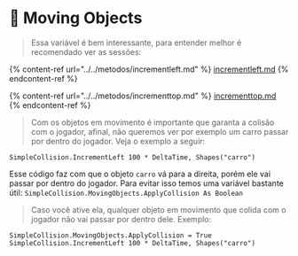 # 🚜 Moving Objects

> Essa variável é bem interessante, para entender melhor é recomendado ver as sessões:

{% content-ref url="../../metodos/incrementleft.md" %}
[incrementleft.md](../../metodos/incrementleft.md)
{% endcontent-ref %}

{% content-ref url="../../metodos/incrementtop.md" %}
[incrementtop.md](../../metodos/incrementtop.md)
{% endcontent-ref %}

> Com os objetos em movimento é importante que garanta a colisão com o jogador, afinal, não queremos ver por exemplo um carro passar por dentro do jogador. Veja o exemplo a seguir:

```vba
SimpleCollision.IncrementLeft 100 * DeltaTime, Shapes("carro")
```

Esse código faz com que o objeto `carro` vá para a direita, porém ele vai passar por dentro do jogador. Para evitar isso temos uma variável bastante útil: `SimpleCollision.MovingObjects.ApplyCollision As Boolean`

> Caso você ative ela, qualquer objeto em movimento que colida com o jogador não vai passar por dentro dele. Exemplo:

```vba
SimpleCollision.MovingObjects.ApplyCollision = True
SimpleCollision.IncrementLeft 100 * DeltaTime, Shapes("carro")
```
